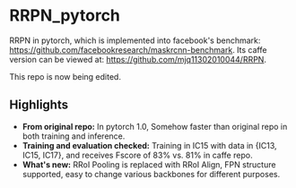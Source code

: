 # RRPN_pytorch
RRPN in pytorch, which is implemented into facebook's benchmark: https://github.com/facebookresearch/maskrcnn-benchmark. 
Its caffe version can be viewed at: https://github.com/mjq11302010044/RRPN.

This repo is now being edited.

## Highlights
- **From original repo:** In pytorch 1.0, Somehow faster than original repo in both training and inference.
- **Training and evaluation checked:** Training in IC15 with data in {IC13, IC15, IC17}, and receives Fscore of 83% vs. 81% in caffe repo.
- **What's new:** RRoI Pooling is replaced with RRoI Align, FPN structure supported, easy to change various backbones for different purposes.
